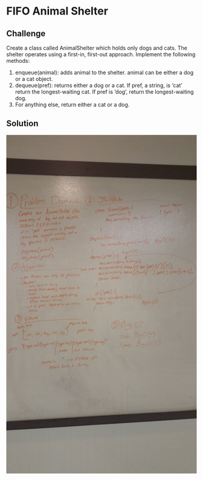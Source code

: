 # FIFO Animal Shelter

## Challenge
Create a class called AnimalShelter which holds only dogs and cats. The shelter operates using a first-in, first-out approach.
Implement the following methods:
1. enqueue(animal): adds animal to the shelter. animal can be either a dog or a cat object.
2. dequeue(pref): returns either a dog or a cat. If pref, a string, is ‘cat’ return the longest-waiting cat. If pref is ‘dog’, return the longest-waiting dog. 
3. For anything else, return either a cat or a dog.

## Solution
![](./assets/fifo-animal-shelter.jpg)